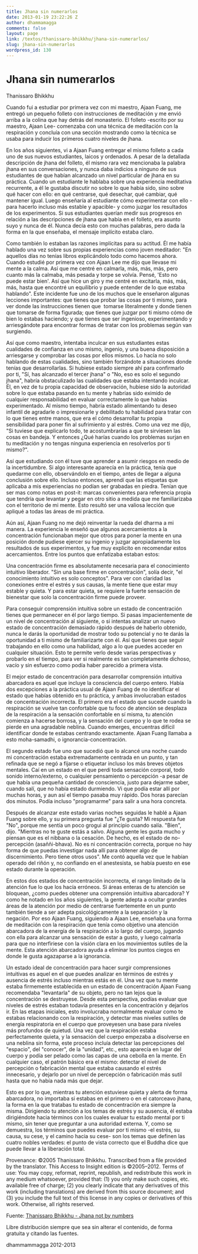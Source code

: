 ```yaml
---
title: Jhana sin numerarlos
date: 2013-01-19 23:22:26 Z
author: dhammamagga
comments: false
layout: page
link: /textos/thanissaro-bhikkhu/jhana-sin-numerarlos/
slug: jhana-sin-numerarlos
wordpress_id: 130
---
```


# Jhana sin numerarlos




Thanissaro Bhikkhu<!-- more -->







Cuando fui a estudiar por primera vez con mi maestro, Ajaan Fuang, me entregó un pequeño folleto con instrucciones de meditación y me envió arriba a la colina que hay detrás del monasterio. El folleto -escrito por su maestro, Ajaan Lee- comenzaba con una técnica de meditación con la respiración y concluía con una sección mostrando como la técnica se usaba para inducir los primeros cuatro niveles de jhana.

En los años siguientes, vi a Ajaan Fuang entregar el mismo folleto a cada uno de sus nuevos estudiantes, laicos y ordenados. A pesar de la detallada descripción de jhana del folleto, él mismo rara vez mencionaba la palabra jhana en sus conversaciones, y nunca daba indicios a ninguno de sus estudiantes de que habían alcanzado un nivel particular de jhana en su práctica. Cuando un estudiante le hablaba sobre una experiencia meditativa recurrente, a él le gustaba discutir no sobre lo que había sido, sino sobre qué hacer con ello: en qué centrarse, qué desechar, qué cambiar, qué mantener igual. Luego enseñaría al estudiante cómo experimentar con ello -para hacerlo incluso más estable y apacible- y como juzgar los resultados de los experimentos. Si sus estudiantes querían medir sus progresos en relación a las descripciones de jhana que había en el folleto, era asunto suyo y nunca de él. Nunca decía esto con muchas palabras, pero dada la forma en la que enseñaba, el mensaje implícito estaba claro.


Como también lo estaban las razones implícitas para su actitud. Él me había hablado una vez sobre sus propias experiencias como joven meditador: "En aquellos días no tenías libros explicándolo todo como hacemos ahora. Cuando estudié por primera vez con Ajaan Lee me dijo que llevase mi mente a la calma. Así que me centré en calmarla, más, más, más, pero cuanto más la calmaba, más pesada y torpe se volvía. Pensé, 'Esto no puede estar bien'. Así que hice un giro y me centré en excitarla, más, más, más, hasta que encontré un equilibrio y puede entender de lo que estaba hablando". Este incidente fue uno de los muchos que le enseñaron algunas lecciones importantes: que tienes que probar las cosas por ti mismo, para ver donde las instrucciones tienen que  tomarse literalmente y donde tienen que tomarse de forma figurada; que tienes que juzgar por ti mismo cómo de bien lo estabas haciendo; y que tienes que ser ingenioso, experimentando y arriesgándote para encontrar formas de tratar con los problemas según van surgiendo.




Así que como maestro, intentaba inculcar en sus estudiantes estas cualidades de confianza en uno mismo, ingenio, y una buena disposición a arriesgarse y comprobar las cosas por ellos mismos. Lo hacía no solo hablando de estas cualidades, sino también forzándote a situaciones donde tenías que desarrollarlas. Si hubiese estado siempre ahí para confirmarlo por ti, "Sí, has alcanzado el tercer jhana" o "No, eso es solo el segundo jhana", habría obstaculizado las cualidades que estaba intentando inculcar. Él, en vez de tu propia capacidad de observación, hubiese sido la autoridad sobre lo que estaba pasando en tu mente y habrías sido eximido de cualquier responsabilidad en evaluar correctamente lo que habías experimentado. Al mismo tiempo, habría estado alimentando tu deseo infantil de agradarle o impresionarle y debilitado tu habilidad para tratar con lo que tienes entre manos, que era el cómo desarrollar tu propia sensibilidad para poner fin al sufrimiento y al estrés. Como una vez me dijo, "Si tuviese que explicarlo todo, te acostumbrarías a que te sirviesen las cosas en bandeja. Y entonces ¿Qué harías cuando los problemas surjan en tu meditación y no tengas ninguna experiencia en resolverlos por ti mismo?".




Así que estudiando con él tuve que aprender a asumir riesgos en medio de la incertidumbre. Si algo interesante aparecía en la práctica, tenía que quedarme con ello, observándolo en el tiempo, antes de llegar a alguna conclusión sobre ello. Incluso entonces, aprendí que las etiquetas que aplicaba a mis experiencias no podían ser grabadas en piedra. Tenían que ser mas como notas en post-it: marcas convenientes para referencia propia que tendría que levantar y pegar en otro sitio a medida que me familiarizaba con el territorio de mi mente. Esto resultó ser una valiosa lección que apliqué a todas las áreas de mi práctica.




Aún así, Ajaan Fuang no me dejó reinventar la rueda del dharma a mi manera. La experiencia le enseñó que algunos acercamientos a la concentración funcionaban mejor que otros para poner la mente en una posición donde pudiese ejercer su ingenio y juzgar apropiadamente los resultados de sus experimentos, y fue muy explicito en recomendar estos acercamientos. Entre los puntos que enfatizaba estaban estos:




Una concentración firme es absolutamente necesaria para el conocimiento intuitivo liberador. "Sin una base firme en concentración", solía decir, "el conocimiento intuitivo es solo conceptos". Para ver con claridad las conexiones entre el estrés y sus causas, la mente tiene que estar muy estable y quieta. Y para estar quieta, se requiere la fuerte sensación de bienestar que solo la concentración firme puede proveer.




Para conseguir comprensión intuitiva sobre un estado de concentración tienes que permanecer en él por largo tiempo. Si pasas impacientemente de un nivel de concentración al siguiente, o si intentas analizar un nuevo estado de concentración demasiado rápido después de haberlo obtenido, nunca le darás la oportunidad de mostrar todo su potencial y no te darás la oportunidad a ti mismo de familiarizarte con él. Así que tienes que seguir trabajando en ello como una habilidad, algo a lo que puedes acceder en cualquier situación. Esto te permite verlo desde varias perspectivas y probarlo en el tiempo, para ver si realmente es tan completamente dichoso, vacío y sin esfuerzo como podía haber parecido a primera vista.




El mejor estado de concentración para desarrollar comprensión intuitiva abarcadora es aquel que incluye la consciencia del cuerpo entero. Había dos excepciones a la práctica usual de Ajaan Fuang de no identificar el estado que habías obtenido en tu práctica, y ambas involucraban estados de concentración incorrecta. El primero era el estado que sucede cuando la respiración se vuelve tan confortable que tu foco de atención se desplaza de la respiración a la sensación confortable en sí misma, tu atención comienza a hacerse borrosa, y la sensación del cuerpo y lo que te rodea se pierde en una agradable neblina. Cuando emerges, encuentras difícil identificar donde te estabas centrando exactamente. Ajaan Fuang llamaba a esto moha-samadhi, o ignorancia-concentración.




El segundo estado fue uno que sucedió que lo alcancé una noche cuando mi concentración estaba extremadamente centrada en un punto, y tan refinada que se negó a fijarse o etiquetar incluso los más breves objetos mentales. Caí en un estado en el que perdí toda sensación corporal, todo sonido interno/externo, o cualquier pensamiento o percepción -a pesar de que había una pequeña cantidad de consciencia, justo para dejarme saber, cuando salí, que no había estado durmiendo. Vi que podía estar allí por muchas horas, y aun así el tiempo pasaba muy rápido. Dos horas parecían dos minutos. Podía incluso "programarme" para salir a una hora concreta.




Después de alcanzar este estado varias noches seguidas le hablé a Ajaan Fuang sobre ello, y su primera pregunta fue "¿Te gusta? Mi respuesta fue "No", porque me sentía un poco grogui al principio cuando salía. "Bien", dijo. "Mientras no te guste estás a salvo. Alguna gente les gusta mucho y piensan que es el nibbana o la cesación. De hecho, es el estado de no-percepción (asaññi-bhava). No es ni concentración correcta, porque no hay forma de que puedas investigar nada allí para obtener algo de discernimiento. Pero tiene otros usos". Me contó aquella vez que le habían operado del riñón y, no confiando en el anestesista, se había puesto en ese estado durante la operación.




En estos dos estados de concentración incorrecta, el rango limitado de la atención fue lo que los hacía erróneos. Si áreas enteras de tu atención se bloquean, ¿como puedes obtener una comprensión intuitiva abarcadora? Y como he notado en los años siguientes, la gente adepta a ocultar grandes áreas de la atención por medio de centrarse fuertemente en un punto también tiende a ser adepta psicológicamente a la separación y la negación. Por eso Ajaan Fuang, siguiendo a Ajaan Lee, enseñaba una forma de meditación con la respiración que tenía como objetivo una atención abarcadora de la energía de la respiración a lo largo del cuerpo, jugando con ella para alcanzar una sensación de estar a gusto, y luego calmarla para que no interfiriese con la visión clara en los movimientos sutiles de la mente. Esta atención abarcadora ayuda a eliminar los puntos ciegos en donde le gusta agazaparse a la ignorancia.




Un estado ideal de concentración para hacer surgir comprensiones intuitivas es aquel en el que puedes analizar en términos de estrés y ausencia de estrés incluso mientras estás en él. Una vez que tu mente estaba firmemente establecida en un estado de concentración Ajaan Fuang recomendaba "levantarla" de su objeto, pero no tan lejos que la concentración se destruyese. Desde esta perspectiva, podías evaluar que niveles de estrés estaban todavía presentes en la concentración y dejarlos ir. En las etapas iniciales, esto involucraba normalmente evaluar como te estabas relacionando con la respiración, y detectar mas niveles sutiles de energía respiratoria en el cuerpo que proveyesen una base para niveles más profundos de quietud. Una vez que la respiración estaba perfectamente quieta, y la sensación del cuerpo empezaba a disolverse en una neblina sin forma, este proceso incluía detectar las percepciones del "espacio", del "conocer", de la "unidad", etc., esto aparecía en lugar del cuerpo y podía ser pelado como las capas de una cebolla en la mente. En cualquier caso, el patrón básico era el mismo: detectar el nivel de percepción o fabricación mental que estaba causando el estrés innecesario, y dejarlo por un nivel de percepción o fabricación más sutil hasta que no había nada más que dejar.




Esto es por lo que, mientras tu atención estuviese quieta y alerta de forma abarcadora, no importaba si estabas en el primero o en el catorceavo jhana, la forma en la que tratabas tu estado de concentración era siempre la misma. Dirigiendo tu atención a los temas de estrés y su ausencia, él estaba dirigiéndote hacia términos con los cuales evaluar tu estado mental por ti mismo, sin tener que preguntar a una autoridad externa. Y, como se demuestra, los términos que puedes evaluar por ti mismo -el estrés, su causa, su cese, y el camino hacia su cese- son los temas que definen las cuatro nobles verdades: el punto de vista correcto que el Buddha dice que puede llevar a la liberación total.


Provenance: ©2005 Thanissaro Bhikkhu. Transcribed from a file provided by the translator. This Access to Insight edition is ©2005–2012. Terms of use: You may copy, reformat, reprint, republish, and redistribute this work in any medium whatsoever, provided that: (1) you only make such copies, etc. available free of charge; (2) you clearly indicate that any derivatives of this work (including translations) are derived from this source document; and (3) you include the full text of this license in any copies or derivatives of this work. Otherwise, all rights reserved.<!-- more -->






Fuente: [Thanissaro Bhikkhu - Jhana not by numbers](http://www.accesstoinsight.org/lib/authors/thanissaro/jhananumbers.html)




Libre distribución siempre que sea sin alterar el contenido, de forma gratuita y citando las fuentes.




dhammammagga 2012-2013


